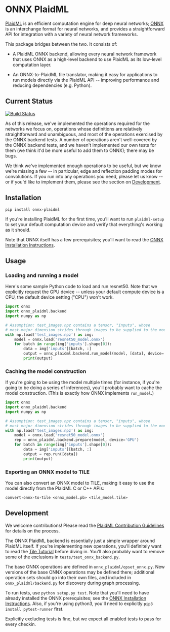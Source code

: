 # ONNX PlaidML

[PlaidML](https://github.com/plaidml/plaidml) is an efficient computation engine for deep neural networks; [ONNX](https://onnx.ai/) is an interchange format for neural networks, and provides a straightforward API for integration with a variety of neural network frameworks.

This package bridges between the two.  It consists of:

* A PlaidML ONNX backend, allowing every neural network framework that uses ONNX as a high-level backend to use PlaidML as its low-level computation layer.

* An ONNX-to-PlaidML file translator, making it easy for applications to run models directly via the PlaidML API -- improving performance and reducing dependencies (e.g. Python).

## Current Status

[![Build Status](https://travis-ci.org/plaidml/onnx-plaidml.svg?branch=master)](https://travis-ci.org/plaidml/onnx-plaidml)

As of this release, we've implemented the operations required for the networks we focus on, operations whose definitions are relatively straightforward and unambiguous, and most of the operations exercised by the ONNX backend tests.  A number of operations aren't well-covered by the ONNX backend tests, and we haven't implemented our own tests for them (we think it'd be more useful to add them to ONNX); there may be bugs.

We think we've implemented enough operations to be useful, but we know we're missing a few -- in particular, edge and reflection padding modes for convolutions.  If you run into any operations you need, please let us know -- or if you'd like to implement them, please see the section on [Development](#development).

## Installation

`pip install onnx-plaidml`

If you're installing PlaidML for the first time, you'll want to run `plaidml-setup` to set your default computation device and verify that everything's working as it should.

Note that ONNX itself has a few prerequisites; you'll want to read the [ONNX Installation Instructions](https://github.com/onnx/onnx).

## Usage

### Loading and running a model

Here's some sample Python code to load and run resnet50.  Note that we explicitly request the GPU device -- unless your default compute device is a CPU, the default device setting ("CPU") won't work.

```python
import onnx
import onnx_plaidml.backend
import numpy as np

# Assumption: test_images.npz contains a tensor, "inputs", whose
# most-major dimension strides through images to be supplied to the model.
with np.load('test_images.npz') as img:
    model = onnx.load('resnet50_model.onnx')
    for batch in range(img['inputs'].shape[0]):
        data = img['inputs'][batch, :]
        output = onnx_plaidml.backend.run_model(model, [data], device='GPU')
        print(output)
```

### Caching the model construction

If you're going to be using the model multiple times (for instance, if you're going to be doing a series of inferences),
you'll probably want to cache the model construction.  (This is exactly how ONNX implements `run_model`.)

```python
import onnx
import onnx_plaidml.backend
import numpy as np

# Assumption: test_images.npz contains a tensor, "inputs", whose
# most-major dimension strides through images to be supplied to the model.
with np.load('test_images.npz') as img:
    model = onnx.load('resnet50_model.onnx')
    rep = onnx_plaidml.backend.prepare(model, device='GPU')
    for batch in range(img['inputs'].shape[0]):
        data = img['inputs'][batch, :]
        output = rep.run([data])
        print(output)
```

### Exporting an ONNX model to TILE

You can also convert an ONNX model to TILE, making it easy to use the model directly from the PlaidML C or C++ APIs:

    convert-onnx-to-tile <onnx_model.pb> <tile_model.tile>

## Development

We welcome contributions!  Please read the [PlaidML Contribution Guidelines](https://github.com/plaidml/plaidml/blob/master/CONTRIBUTING.md) for details on the process.

The ONNX PlaidML backend is essentially just a simple wrapper around PlaidML itself.  If you're implementing new operations, you'll definitely want to read the [Tile Tutorial](https://github.com/plaidml/plaidml/wiki/Tile-Tutorial) before diving in.  You'll also probably want to remove some of the exclusions in `tests/test_onnx_backend.py`.

The base ONNX operations are defined in `onnx_plaidml/opset_onnx.py`.  New versions of the base ONNX operations may be defined there; additional operation sets should go into their own files, and included in `onnx_plaidml/backend.py` for discovery during graph processing.

To run tests, use `python setup.py test`.  Note that you'll need to have already installed the ONNX prerequisites; see the [ONNX Installation Instructions](https://github.com/onnx/onnx).  Also, if you're using python3, you'll need to explicitly `pip3 install pytest-runner` first.

Explicitly excluding tests is fine, but we expect all enabled tests to pass for every checkin.
